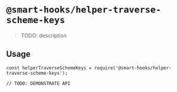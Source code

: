 # `@smart-hooks/helper-traverse-scheme-keys`

> TODO: description

## Usage

```
const helperTraverseSchemeKeys = require('@smart-hooks/helper-traverse-scheme-keys');

// TODO: DEMONSTRATE API
```
